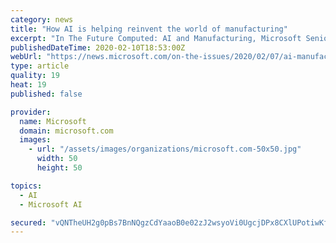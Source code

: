 ```yaml
---
category: news
title: "How AI is helping reinvent the world of manufacturing"
excerpt: "In The Future Computed: AI and Manufacturing, Microsoft Senior Director Greg Shaw explores how AI ... But processing the data via Microsoft Azure means there is now a smooth pipeline of replacement parts on order well in advance of maintenance issues occurring. Connecting customers across a variety of industry sectors has helped ESAB create ..."
publishedDateTime: 2020-02-10T18:53:00Z
webUrl: "https://news.microsoft.com/on-the-issues/2020/02/07/ai-manufacturing-automation-iot/"
type: article
quality: 19
heat: 19
published: false

provider:
  name: Microsoft
  domain: microsoft.com
  images:
    - url: "/assets/images/organizations/microsoft.com-50x50.jpg"
      width: 50
      height: 50

topics:
  - AI
  - Microsoft AI

secured: "vQNTheUH2g0pBs7BnNQgzCdYaaoB0e02zJ2wsyoVi0UgcjDPx8CXlUPotiwKfqkUV1QKs1abvgPdfeBexLcBm9FOlG6yCaHwlAjMhftNaYZNZwE2uArrEEB+pP87BBbK9reQfc3lKoVSC41yG9caqq7NnZtHZfyCGnyB9qWML/V6HVU2wT1o9AsUzZ6BPrrbq1r1jMLp+SAr7jJiHVGKr1Z0I4Wf9cMcst25gZ/BwQr/WhR34w0Qa0YElkl6C9zD38GoeuZPa7VnB53SPX/ECNlomTr+uCT+MbIPUFPWTmPB1GqEPvpkZA2x/ADYLcC0K+20SOc76lb5Px0WHFi9MoxNRI5cQ1eyxSEN9fX6n6cww5qqOxq6DQhp1SyN2KroAPUMNCz4VWZUmfaWC59PLbv5FFMTOJLbMDOvUEHTBAeQLth6i9EvLRu53rUMpll6dzsFTaoDJJMiKKN7PHjOcBAXSogigkaUBiBXisulefo=;qXsC+T/iKxvAuyZvZ+h8aQ=="
---
```


